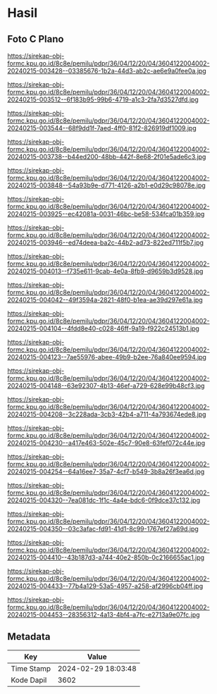 # Hasil

## Foto C Plano

https://sirekap-obj-formc.kpu.go.id/8c8e/pemilu/pdpr/36/04/12/20/04/3604122004002-20240215-003428--03385676-1b2a-44d3-ab2c-ae6e9a0fee0a.jpg

https://sirekap-obj-formc.kpu.go.id/8c8e/pemilu/pdpr/36/04/12/20/04/3604122004002-20240215-003512--6f183b95-99b6-4719-a1c3-2fa7d3527dfd.jpg

https://sirekap-obj-formc.kpu.go.id/8c8e/pemilu/pdpr/36/04/12/20/04/3604122004002-20240215-003544--68f9dd1f-7aed-4ff0-81f2-826919df1009.jpg

https://sirekap-obj-formc.kpu.go.id/8c8e/pemilu/pdpr/36/04/12/20/04/3604122004002-20240215-003738--b44ed200-48bb-442f-8e68-2f01e5ade6c3.jpg

https://sirekap-obj-formc.kpu.go.id/8c8e/pemilu/pdpr/36/04/12/20/04/3604122004002-20240215-003848--54a93b9e-d771-4126-a2b1-e0d29c98078e.jpg

https://sirekap-obj-formc.kpu.go.id/8c8e/pemilu/pdpr/36/04/12/20/04/3604122004002-20240215-003925--ec42081a-0031-46bc-be58-534fca01b359.jpg

https://sirekap-obj-formc.kpu.go.id/8c8e/pemilu/pdpr/36/04/12/20/04/3604122004002-20240215-003946--ed74deea-ba2c-44b2-ad73-822ed711f5b7.jpg

https://sirekap-obj-formc.kpu.go.id/8c8e/pemilu/pdpr/36/04/12/20/04/3604122004002-20240215-004013--f735e611-9cab-4e0a-8fb9-d9659b3d9528.jpg

https://sirekap-obj-formc.kpu.go.id/8c8e/pemilu/pdpr/36/04/12/20/04/3604122004002-20240215-004042--49f3594a-2821-48f0-b1ea-ae39d297e61a.jpg

https://sirekap-obj-formc.kpu.go.id/8c8e/pemilu/pdpr/36/04/12/20/04/3604122004002-20240215-004104--4fdd8e40-c028-46ff-9a19-f922c24513b1.jpg

https://sirekap-obj-formc.kpu.go.id/8c8e/pemilu/pdpr/36/04/12/20/04/3604122004002-20240215-004123--7ae55976-abee-49b9-b2ee-76a840ee9594.jpg

https://sirekap-obj-formc.kpu.go.id/8c8e/pemilu/pdpr/36/04/12/20/04/3604122004002-20240215-004148--63e92307-4b13-46ef-a729-628e99b48cf3.jpg

https://sirekap-obj-formc.kpu.go.id/8c8e/pemilu/pdpr/36/04/12/20/04/3604122004002-20240215-004208--3c228ada-3cb3-42b4-a711-4a793674ede8.jpg

https://sirekap-obj-formc.kpu.go.id/8c8e/pemilu/pdpr/36/04/12/20/04/3604122004002-20240215-004230--a417e463-502e-45c7-90e8-63fef072c44e.jpg

https://sirekap-obj-formc.kpu.go.id/8c8e/pemilu/pdpr/36/04/12/20/04/3604122004002-20240215-004254--64a16ee7-35a7-4cf7-b549-3b8a26f3ea6d.jpg

https://sirekap-obj-formc.kpu.go.id/8c8e/pemilu/pdpr/36/04/12/20/04/3604122004002-20240215-004320--7ea081dc-1f1c-4a4e-bdc6-0f9dce37c132.jpg

https://sirekap-obj-formc.kpu.go.id/8c8e/pemilu/pdpr/36/04/12/20/04/3604122004002-20240215-004350--03c3afac-fd91-41d1-8c99-1767ef27a69d.jpg

https://sirekap-obj-formc.kpu.go.id/8c8e/pemilu/pdpr/36/04/12/20/04/3604122004002-20240215-004410--43b187d3-a744-40e2-850b-0c2166655ac1.jpg

https://sirekap-obj-formc.kpu.go.id/8c8e/pemilu/pdpr/36/04/12/20/04/3604122004002-20240215-004433--77b4a129-53a5-4957-a258-af2996cb04ff.jpg

https://sirekap-obj-formc.kpu.go.id/8c8e/pemilu/pdpr/36/04/12/20/04/3604122004002-20240215-004453--28356312-4a13-4bf4-a7fc-e2713a9e07fc.jpg


## Metadata

| Key        | Value               |
| ---------- | ------------------- |
| Time Stamp | 2024-02-29 18:03:48 |
| Kode Dapil | 3602                |



